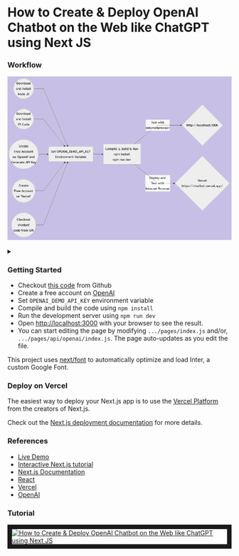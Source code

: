 
  

# How to Create & Deploy OpenAI Chatbot on the Web like ChatGPT using Next JS
### Workflow

![Alt text](wf.png)

<details>

<summary></summary>

```mermaid
graph LR
A((Download<br/>and Install<br/>Node JS)) -->
C(Set OPENAI_DEMO_API_KEY<br/>Environment Variable<br/>)
B((Download<br/>and Install<br/>VS Code)) --> C
D((Create<br/>Free Account<br/>on 'OpenAI' and<br/>Generate API Key)) --> C
E((Create<br/>Free Account<br/>on 'Vercel')) --> C
F((Checkout<br/>'chatbot'<br/>code from Git)) --> C
C --> G[Compile & Build & Run<br/>npm install<br/>npm run dev]
G -- Test with<br/>InternetBrowser --> H{http://localhost:3000}
G -- Deploy and<br/>Test with<br/>Internet Browser --> I{Vercel<br/>https://chatbot.vercel.app/}
```
</details>

### Getting Started
<ul>
<li>Checkout <a  href="https://github.com/lalumastan/chatbot.git">this code</a> from Github</li>
<li>Create a free account on <a href="https://openai.com/">OpenAI</a></li>
<li>Set <code>OPENAI_DEMO_API_KEY</code> environment variable </li>
<li>Compile and build the code using <code>npm install</code></li>
<li>Run the development server using <code>npm run dev</code></li>
<li>Open <a  href="http://localhost:3000">http://localhost:3000</a> with your browser to see the result.</li>
<li>You can start editing the page by modifying <code>.../pages/index.js</code> and/or, <code>.../pages/api/openai/index.js</code>. The page auto-updates as you edit the file.</li>
</ul>
This project uses <a  href="https://nextjs.org/docs/basic-features/font-optimization">next/font</a> to automatically optimize and load Inter, a custom Google Font.

### Deploy on Vercel
The easiest way to deploy your Next.js app is to use the [Vercel Platform](https://vercel.com/new?utm_medium=default-template&filter=next.js&utm_source=create-next-app&utm_campaign=create-next-app-readme) from the creators of Next.js.

Check out the [Next.js deployment documentation](https://nextjs.org/docs/deployment) for more details.

### References
<ul>
<li><a  href="https://chatbot.vercel.app/">Live Demo</a></li>
<li><a  href="https://nextjs.org/learn">Interactive Next.js tutorial</a></li>
<li><a  href="https://nextjs.org/docs">Next.js Documentation</a></li>
<li><a  href="https://reactjs.org/">React</a></li>
<li><a  href="https://vercel.com">Vercel</a></li>
<li><a  href="https://openai.com/">OpenAI</a></li>
</ul>

  

### Tutorial

<a  href="http://www.youtube.com/watch?feature=player_embedded&v=4VXajxGMsmY"  target="_blank"><img  src="http://img.youtube.com/vi/4VXajxGMsmY/0.jpg"  alt="How to Create & Deploy OpenAI Chatbot on the Web like ChatGPT using Next JS" width="240"  height="180"  border="10"  /></a>
